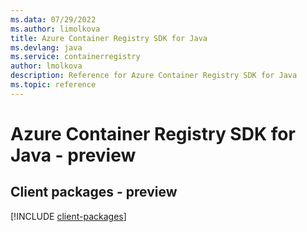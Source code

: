 ```yaml
---
ms.data: 07/29/2022
ms.author: limolkova
title: Azure Container Registry SDK for Java
ms.devlang: java
ms.service: containerregistry
author: lmolkova
description: Reference for Azure Container Registry SDK for Java
ms.topic: reference
---
```

# Azure Container Registry SDK for Java - preview

## Client packages - preview
[!INCLUDE [client-packages](container-registry-client-index.md)]